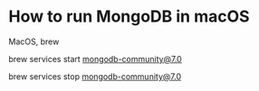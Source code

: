 # How to run MongoDB in macOS

MacOS, brew

brew services start mongodb-community@7.0

brew services stop mongodb-community@7.0